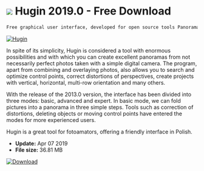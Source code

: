 # ![](https://cdn.softexe.net/static/icon/d/hugin-8645.png) Hugin 2019.0  - Free Download

```sh
Free graphical user interface, developed for open source tools Panorama Tools, Enfuse and Enblend. This combination allows the program to create spectacular panoramas from many images, also in HDR mode if we have the right batch material.
```
[![Hugin](https://gallery.dpcdn.pl/imgc/Tools/919/g_-_420x350_1.5_-_x20131102095720_0.png)](https://softexe.net/win/multimedia/graphics-design/hugin:hfde.html)

In spite of its simplicity, Hugin is considered a tool with enormous possibilities and with which you can create excellent panoramas from not necessarily perfect photos taken with a simple digital camera. The program, apart from combining and overlaying photos, also allows you to search and optimize control points, correct distortions of perspectives, create projects with vertical, horizontal, multi-row orientation and many others.
 
 
 With the release of the 2013.0 version, the interface has been divided into three modes: basic, advanced and expert. In basic mode, we can fold pictures into a panorama in three simple steps. Tools such as correction of distortions, deleting objects or moving control points have entered the modes for more experienced users. 
 
 
 Hugin is a great tool for fotoamators, offering a friendly interface in Polish.


- **Update:** Apr 07 2019
- **File size:** 36.81 MB

[![Download](https://cdn.softexe.net/static/img/download.png)](https://softexe.net/win/multimedia/graphics-design/hugin:hfde.html)

